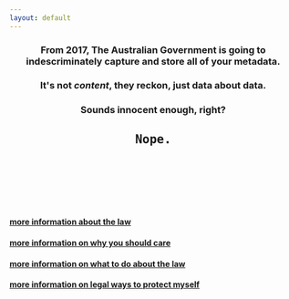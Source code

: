 ```yaml
---
layout: default
---
```


<div align="center">
    <h3>From 2017, The Australian Government is going to indescriminately
    capture and store all of your metadata.</h3>
    <h3>It's not <em>content</em>, they reckon, just data about data.</h3>
    <h3>Sounds innocent enough, right?</h3>
    <h2><kbd>Nope.</kbd><h2>
</div>

<div style="padding-top: 15%">
<h4 class="text-center">
<span class="glyphicon glyphicon-book"></span> <a href="/law/">more information about the law</a></h4>
<h4 class="text-center">
<span class="glyphicon glyphicon-user"></span> <a href="/care/">more information on why you should care</a></h4>
<h4 class="text-center">
<span class="glyphicon glyphicon-comment"></span> <a href="/dosomething/">more information on what to do about the law</a></h4>
<h4 class="text-center">
  <span class="glyphicon glyphicon-lock"></span> <a href="/protect/">more information on legal ways to protect myself</a></h4>
  </div>

